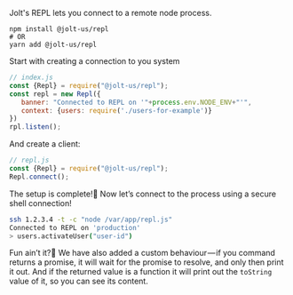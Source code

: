 Jolt's REPL lets you connect to a remote node process.

```
npm install @jolt-us/repl
# OR
yarn add @jolt-us/repl
```

Start with creating a connection to you system
```javascript
// index.js
const {Repl} = require("@jolt-us/repl");
const repl = new Repl({
   banner: "Connected to REPL on '"+process.env.NODE_ENV+"'",
   context: {users: require('./users-for-example')}
})
rpl.listen();
```

And create a client:

```javascript
// repl.js
const {Repl} = require("@jolt-us/repl");
Repl.connect();
```

The setup is complete!🤖
Now let’s connect to the process using a secure shell connection!

```bash
ssh 1.2.3.4 -t -c "node /var/app/repl.js"
Connected to REPL on 'production'
> users.activateUser("user-id")
```

Fun ain’t it?🎉
We have also added a custom behaviour — if you command returns a promise, it will wait for the promise to resolve, and only then print it out.
And if the returned value is a function it will print out the `toString` value of it, so you can see its content.

